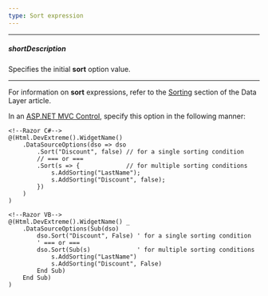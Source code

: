 ```yaml
---
type: Sort expression
---
```

---
##### shortDescription
Specifies the initial **sort** option value.

---
For information on **sort** expressions, refer to the [Sorting](/concepts/30%20Data%20Layer/5%20Data%20Layer/2%20Reading%20Data/1%20Sorting.md '/Documentation/Guide/Data_Layer/Data_Layer/#Reading_Data/Sorting') section of the Data Layer article.

In an [ASP.NET MVC Control](/concepts/35%20ASP.NET%20MVC%20Controls/20%20Fundamentals '/Documentation/Guide/ASP.NET_MVC_Controls/Fundamentals/'), specify this option in the following manner:

    <!--Razor C#-->
    @(Html.DevExtreme().WidgetName()
        .DataSourceOptions(dso => dso
            .Sort("Discount", false) // for a single sorting condition
            // === or ===
            .Sort(s => {             // for multiple sorting conditions
                s.AddSorting("LastName");
                s.AddSorting("Discount", false);
            })
        )
    )

    <!--Razor VB-->
    @(Html.DevExtreme().WidgetName() _
        .DataSourceOptions(Sub(dso)
            dso.Sort("Discount", False) ' for a single sorting condition
            ' === or ===
            dso.Sort(Sub(s)             ' for multiple sorting conditions
                s.AddSorting("LastName")
                s.AddSorting("Discount", False)
            End Sub)
        End Sub)
    )